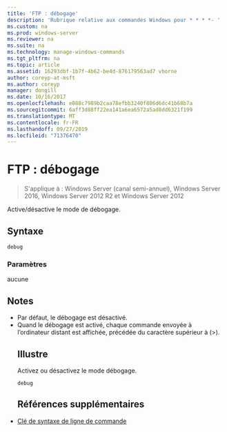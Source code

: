 ```yaml
---
title: 'FTP : débogage'
description: 'Rubrique relative aux commandes Windows pour * * * *- '
ms.custom: na
ms.prod: windows-server
ms.reviewer: na
ms.suite: na
ms.technology: manage-windows-commands
ms.tgt_pltfrm: na
ms.topic: article
ms.assetid: 16293dbf-1b7f-4b62-be4d-876179563ad7 vhorne
author: coreyp-at-msft
ms.author: coreyp
manager: dongill
ms.date: 10/16/2017
ms.openlocfilehash: e088c7989b2caa78efbb3240f806d6dc41b68b7a
ms.sourcegitcommit: 6aff3d88ff22ea141a6ea6572a5ad8dd6321f199
ms.translationtype: MT
ms.contentlocale: fr-FR
ms.lasthandoff: 09/27/2019
ms.locfileid: "71376470"
---
```

# <a name="ftpdebug"></a>FTP : débogage

>S'applique à : Windows Server (canal semi-annuel), Windows Server 2016, Windows Server 2012 R2 et Windows Server 2012

Active/désactive le mode de débogage.   
## <a name="syntax"></a>Syntaxe  
```  
debug  
```  
### <a name="parameters"></a>Paramètres  
aucune  
## <a name="remarks"></a>Notes  
- Par défaut, le débogage est désactivé.  
- Quand le débogage est activé, chaque commande envoyée à l’ordinateur distant est affichée, précédée du caractère supérieur à (>).  
  ## <a name="BKMK_Examples"></a>Illustre  
  Activez ou désactivez le mode débogage.  
  ```  
  debug  
  ```  
  ## <a name="additional-references"></a>Références supplémentaires  
- [Clé de syntaxe de ligne de commande](command-line-syntax-key.md)  

